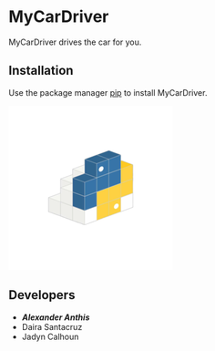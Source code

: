 # MyCarDriver
MyCarDriver drives the car for you.

## Installation
Use the package manager [pip](https://pypi.org/) to install MyCarDriver.

![Image of the Python logo](https://raw.githubusercontent.com/github/explore/666de02829613e0244e9441b114edb85781e972c/topics/pip/pip.png)

## Developers
- ***Alexander Anthis***
- Daira Santacruz
- Jadyn Calhoun